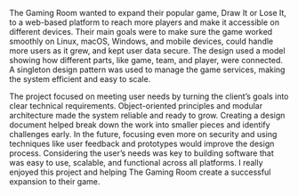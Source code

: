 The Gaming Room wanted to expand their popular game, Draw It or Lose It, to a web-based platform to reach more players and make it accessible on different devices. Their main goals were to make sure the game worked smoothly on Linux, macOS, Windows, and mobile devices, could handle more users as it grew, and kept user data secure. The design used a model showing how different parts, like game, team, and player, were connected. A singleton design pattern was used to manage the game services, making the system efficient and easy to scale.

The project focused on meeting user needs by turning the client’s goals into clear technical requirements. Object-oriented principles and modular architecture made the system reliable and ready to grow. Creating a design document helped break down the work into smaller pieces and identify challenges early. In the future, focusing even more on security and using techniques like user feedback and prototypes would improve the design process. Considering the user’s needs was key to building software that was easy to use, scalable, and functional across all platforms. I really enjoyed this project and helping The Gaming Room create a successful expansion to their game.
